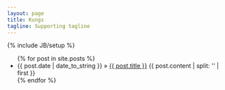 ```yaml
---
layout: page
title: Kungs
tagline: Supporting tagline
---
```

{% include JB/setup %}

<ul class="posts">
  {% for post in site.posts %}
    <li>
    	<span class="post-title">{{ post.date | date_to_string }} &raquo; <a href="{{ BASE_PATH }}{{ post.url }}">{{ post.title }}</a>
    	</span>{{ post.content | split: '<!-- more -->' | first }}
    </li>
  {% endfor %}
</ul>
